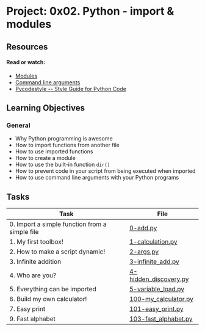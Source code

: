 # Project: 0x02. Python - import & modules

## Resources

#### Read or watch:

- [Modules](https://intranet.alxswe.com/rltoken/SY-cMfnwbHoPFaJ-D_LWig)
- [Command line arguments](https://intranet.alxswe.com/rltoken/5e3TphtJ6WSVkWsdd2eX_A)
- [Pycodestyle -- Style Guide for Python Code](https://intranet.alxswe.com/rltoken/FlkAJ_kPXHC4Y65WrRvA4A)

## Learning Objectives

### General

- Why Python programming is awesome
- How to import functions from another file
- How to use imported functions
- How to create a module
- How to use the built-in function <code>dir()</code>
- How to prevent code in your script from being executed when imported
- How to use command line arguments with your Python programs

## Tasks

| Task                                           | File                                             |
| ---------------------------------------------- | ------------------------------------------------ |
| 0. Import a simple function from a simple file | [0-add.py](./0-add.py)                           |
| 1. My first toolbox!                           | [1-calculation.py](./1-calculation.py)           |
| 2. How to make a script dynamic!               | [2-args.py](./2-args.py)                         |
| 3. Infinite addition                           | [3-infinite_add.py](./3-infinite_add.py)         |
| 4. Who are you?                                | [4-hidden_discovery.py](./4-hidden_discovery.py) |
| 5. Everything can be imported                  | [5-variable_load.py](./5-variable_load.py)       |
| 6. Build my own calculator!                    | [100-my_calculator.py](./100-my_calculator.py)   |
| 7. Easy print                                  | [101-easy_print.py](./101-easy_print.py)         |
| 9. Fast alphabet                               | [103-fast_alphabet.py](./103-fast_alphabet.py)   |
